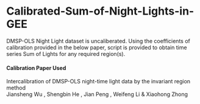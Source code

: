 # Calibrated-Sum-of-Night-Lights-in-GEE
DMSP-OLS Night Light dataset is uncaliberated. Using the coefficients of calibration provided in the below paper, script is provided to obtain time series Sum of Lights for any required region(s).

#### Calibration Paper Used  
Intercalibration of DMSP-OLS night-time light data by the invariant region method  
Jiansheng Wu , Shengbin He , Jian Peng , Weifeng Li  & Xiaohong Zhong

